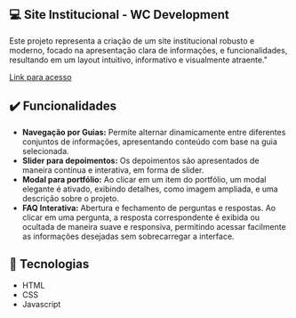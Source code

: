 ## 💻 Site Institucional - WC Development
Este projeto representa a criação de um site institucional robusto e moderno, focado na apresentação clara de informações, e funcionalidades, resultando em um layout intuitivo, informativo e visualmente atraente."
<br>

[Link para acesso](https://lucasmrdeveloper.github.io/site-institucional-wc-development)

## ✔️ Funcionalidades
- **Navegação por Guias:** Permite alternar dinamicamente entre diferentes conjuntos de informações, apresentando conteúdo com base na guia selecionada.
- **Slider para depoimentos:** Os depoimentos são apresentados de maneira contínua e interativa, em forma de slider.
- **Modal para portfólio:**  Ao clicar em um item do portfólio, um modal elegante é ativado, exibindo detalhes, como imagem ampliada, e uma descrição sobre o projeto.
- **FAQ Interativa:** Abertura e fechamento de perguntas e respostas. Ao clicar em uma pergunta, a resposta correspondente é exibida ou ocultada de maneira suave e responsiva, permitindo acessar facilmente as informações desejadas sem sobrecarregar a interface.

## 🚀 Tecnologias
* HTML
* CSS
* Javascript
